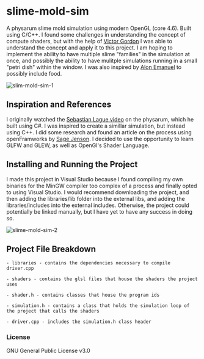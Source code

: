# slime-mold-sim
A physarum slime mold simulation using modern OpenGL (core 4.6). Built using C/C++. 
I found some challenges in understanding the concept of compute shaders, but with the help of [Victor Gordon](https://www.youtube.com/watch?v=nF4X9BIUzx0)
I was able to understand the concept and apply it to this project. I am hoping to implement the ability to have multiple slime "families" in the simulation at once,
and possibly the ability to have mulitple simulations running in a small "petri dish" within the window. I was also inspired by 
[Alon Emanuel](https://www.youtube.com/watch?v=fOIL7Gmgbr0) to possibly include food.

![slim-mold-sim-1](https://i.imgur.com/EZu6GJT.gifv)

## Inspiration and References
I originally watched the [Sebastian Lague video](https://www.youtube.com/watch?v=X-iSQQgOd1A&t=1s) on the physarum, which he built using C#. 
I was inspired to create a simillar simulation, but instead using C++. I did some research and 
found an article on the process using openFramworks by [Sage Jenson](https://cargocollective.com/sagejenson/physarum). I decided to use the opportunity 
to learn GLFW and GLEW, as well as OpenGl's Shader Language.

## Installing and Running the Project
I made this project in Visual Studio because I found compiling my own binaries for the MinGW compiler too complex of a process and finally opted to using Visual Studio.
I would recommend downloading the project, and then adding the libraries/lib folder into the external libs, and adding the libraries/includes into the external includes.
Otherwise, the project could potentially be linked manually, but I have yet to have any success in doing so.

![slime-mold-sim-2](https://i.imgur.com/dWmCwNO.gifv)

## Project File Breakdown
```
- libraries - contains the dependencies necessary to compile driver.cpp

- shaders - contains the glsl files that house the shaders the project uses

- shader.h - contains classes that house the program ids

- simulation.h - contains a class that holds the simulation loop of the project that calls the shaders

- driver.cpp - includes the simulation.h class header
```

### License
GNU General Public License v3.0
